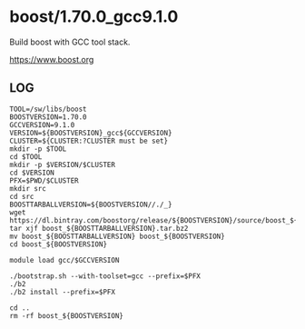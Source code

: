 boost/1.70.0_gcc9.1.0
=====================

Build boost with GCC tool stack.

<https://www.boost.org>


LOG
---

    TOOL=/sw/libs/boost
    BOOSTVERSION=1.70.0
    GCCVERSION=9.1.0
    VERSION=${BOOSTVERSION}_gcc${GCCVERSION}
    CLUSTER=${CLUSTER:?CLUSTER must be set}
    mkdir -p $TOOL
    cd $TOOL
    mkdir -p $VERSION/$CLUSTER
    cd $VERSION
    PFX=$PWD/$CLUSTER
    mkdir src
    cd src
    BOOSTTARBALLVERSION=${BOOSTVERSION//./_}
    wget https://dl.bintray.com/boostorg/release/${BOOSTVERSION}/source/boost_${BOOSTTARBALLVERSION}.tar.bz2
    tar xjf boost_${BOOSTTARBALLVERSION}.tar.bz2
    mv boost_${BOOSTTARBALLVERSION} boost_${BOOSTVERSION}
    cd boost_${BOOSTVERSION}

    module load gcc/$GCCVERSION

    ./bootstrap.sh --with-toolset=gcc --prefix=$PFX
    ./b2
    ./b2 install --prefix=$PFX

    cd ..
    rm -rf boost_${BOOSTVERSION}

